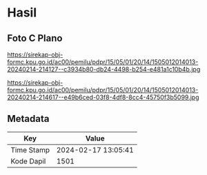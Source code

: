 # Hasil

## Foto C Plano

https://sirekap-obj-formc.kpu.go.id/ac00/pemilu/pdpr/15/05/01/20/14/1505012014013-20240214-214127--c3934b80-db24-4498-b254-e481a1c10b4b.jpg

https://sirekap-obj-formc.kpu.go.id/ac00/pemilu/pdpr/15/05/01/20/14/1505012014013-20240214-214617--e49b6ced-03f8-4df8-8cc4-45750f3b5099.jpg


## Metadata

| Key        | Value               |
| ---------- | ------------------- |
| Time Stamp | 2024-02-17 13:05:41 |
| Kode Dapil | 1501                |



